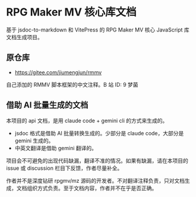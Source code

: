 # RPG Maker MV 核心库文档

基于 jsdoc-to-markdown 和 VitePress 的 RPG Maker MV 核心 JavaScript 库文档生成项目。

## 原仓库

- https://gitee.com/jiumengjun/rmmv

自己添加的 RMMV 脚本框架的中文注释。B 站 ID: 9 梦菌

## 借助 AI 批量生成的文档

本项目的 api 文档，是用 claude code + gemini cli 的方式来生成的。

- jsdoc 格式是借助 AI 批量转换生成的。少部分是 claude code，大部分是 gemini 生成的。
- 中英文翻译是借助 gemini 翻译的。

项目会不可避免的出现代码缺漏，翻译不准的情况。如果有缺漏，请在本项目的 issue 或 discussion 栏目下反馈，作者尽量补全。

作者并不是深度钻研 rpgmv/mz 源码的开发者。不对翻译注释负责，只对文档生成，文档组织方式负责。至于文档内容，作者并不在乎是否正确。
